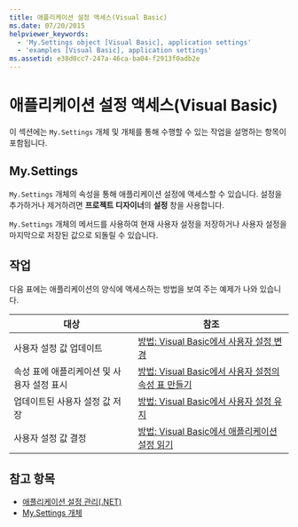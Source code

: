 ```yaml
---
title: 애플리케이션 설정 액세스(Visual Basic)
ms.date: 07/20/2015
helpviewer_keywords:
  - 'My.Settings object [Visual Basic], application settings'
  - 'examples [Visual Basic], application settings'
ms.assetid: e38d0cc7-247a-46ca-ba04-f2913f0adb2e
---
```

# <a name="accessing-application-settings-visual-basic"></a>애플리케이션 설정 액세스(Visual Basic)
이 섹션에는 `My.Settings` 개체 및 개체를 통해 수행할 수 있는 작업을 설명하는 항목이 포함됩니다.  
  
## <a name="mysettings"></a>My.Settings  
 `My.Settings` 개체의 속성을 통해 애플리케이션 설정에 액세스할 수 있습니다. 설정을 추가하거나 제거하려면 **프로젝트 디자이너**의 **설정** 창을 사용합니다.  
  
 `My.Settings` 개체의 메서드를 사용하여 현재 사용자 설정을 저장하거나 사용자 설정을 마지막으로 저장된 값으로 되돌릴 수 있습니다.  
  
## <a name="tasks"></a>작업  
 다음 표에는 애플리케이션의 양식에 액세스하는 방법을 보여 주는 예제가 나와 있습니다.  
  
|대상|참조|  
|--------|---------|  
|사용자 설정 값 업데이트|[방법: Visual Basic에서 사용자 설정 변경](../../../../visual-basic/developing-apps/programming/app-settings/how-to-change-user-settings.md)|  
|속성 표에 애플리케이션 및 사용자 설정 표시|[방법: Visual Basic에서 사용자 설정의 속성 표 만들기](../../../../visual-basic/developing-apps/programming/app-settings/how-to-create-property-grids-for-user-settings.md)|  
|업데이트된 사용자 설정 값 저장|[방법: Visual Basic에서 사용자 설정 유지](../../../../visual-basic/developing-apps/programming/app-settings/how-to-persist-user-settings.md)|  
|사용자 설정 값 결정|[방법: Visual Basic에서 애플리케이션 설정 읽기](../../../../visual-basic/developing-apps/programming/app-settings/how-to-read-application-settings.md)|  
  
## <a name="see-also"></a>참고 항목

- [애플리케이션 설정 관리(.NET)](/visualstudio/ide/managing-application-settings-dotnet)
- [My.Settings 개체](../../../../visual-basic/language-reference/objects/my-settings-object.md)
